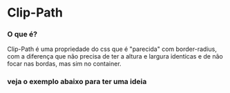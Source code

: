 # Clip-Path

### O que é?
Clip-Path é uma propriedade do css que é "parecida" com border-radius, com a diferença que não precisa de ter a altura e largura identicas e de não focar nas bordas, 
mas sim no container.

### veja o exemplo abaixo para ter uma ideia
